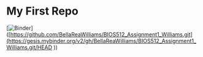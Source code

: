 # My First Repo
[![Binder](https://mybinder.org/badge_logo.svg)]([https://github.com/BellaReaWilliams/BIOS512_Assignment1_Williams.git](https://gesis.mybinder.org/v2/gh/BellaReaWilliams/BIOS512_Assignment1_Williams.git/HEAD
))
